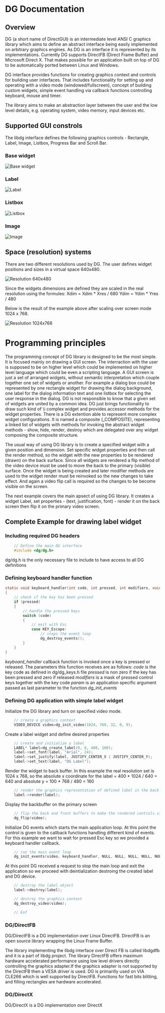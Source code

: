 # DG Documentation
 
 ## Overview

DG (a short name of DirectGUI) is an intermediate level ANSI C graphics library which aims to define an abstract interface being easily implemented on arbitrary graphics engines. As DG is an interface it is represented by its implementations. Currently DG supports DirectFB (Direct Frame Buffer) and Microsoft Direct X. That makes possible for an application
built on top of DG to be automatically ported between Linux and Windows.

DG interface provides functions for creating graphics context and controls for building user interfaces. That includes functionality for setting up and operating with a video mode (windowed/fullscreen), concept of building custom widgets, simple event handling via callback functions controlling keyboard, mouse and timer.

The library aims to make an abstraction layer between the user and the low level details, e.g. operating system, video memory, input devices etc.

## Supported GUI constrols
The libdg interface defines the following graphics controls - Rectangle, Label, Image, Listbox, Progress Bar and Scroll Bar.

### Base widget

![Base widget](doc/widget.png "Base widget")

### Label

![Label](doc/label.png "Label")

### Listbox
![Listbox](doc/listbox.png "Listbox")

### Image
![Image](doc/image.png "Image")

## Space (resolution) systems

There are two different resolutions used by DG. 
The user defines widget positions and sizes in a virtual space 640x480. 

![Resolution 640x480](doc/resolution_diagram_640x480.png "Resolution 640x480")

Since the widgets dimensions are defined they are scaled in the real resolution using the formules:
Xdim = Xdim * Xres / 680
Ydim = Ydim * Yres / 480

Below is the result of the example above after scaling over screen mode 1024 x 768.

![Resolution 1024x768](doc/resolution_diagram_1024x768.png "Resolution 1024x768")

# Programming principles
	
The programming concept of DG library is designed to be the most simple. It is focused mainly on drawing a GUI screen. The interraction with the user is supposed to be on higher level which could be implemented on higher level language which could be even a scripting language. A GUI screen is just a set of arranged widgets, without semantic interpretation which couple together one set of widgets or another. For example a dialog box could be represented by one rectangle widget for drawing the dialog background, one label for the dialog information text and one listbox for selecting the user response in the dialog. DG is not responsible to know that a given set of widgets are united by a common idea. DG just brings functionality to draw such kind of \i complex widget and provides accessor methods for the widget properties. There is a DG extention able to represent more complex widget configurations. It is named a composite (_COMPOSITE), representing a linked list of widgets with methods for invoking the abstract widget methods - show, hide, render, destroy which are delegated over any widget composing the composite structure.

The usual way of using DG library is to create a specified widget with a given position and dimension. Set specific widget properties and then call the render method, so the widget with the new properties to be rendered (drawn) on the back surface. Since all widgets are rendered a flip method of the video device must be used to move the back to the primary (visible) surface. Once the widget is being created and later modifier methods are used to the widget render must be reinvoked so the new changes to take effect. And again a video flip call is required so the changes to be become visible on the screen.

The next example covers the main apsect of using DG library. It creates a widget Label, set properties - (text, justification, font) - render it on the back screen then flip it on the primary video screen.

## Complete Example for drawing label widget

### Including required DG headers
```C
	// Define the main DG interface
	#include <dg/dg.h>
```

dg/dg.h is the only necessary file to include to have access to all DG definitions

### Defining keyboard handler function

```C
static void keyboard_handler(int code, int pressed, int modifiers, void* param)
{
	// check if the key has been pressed
	if (pressed)
	{
		// handle the pressed keys
		switch (code)
		{
			// exit with Esc
			case KEY_Escape:	
				// stops the event loop
				dg_destroy_events();
		}
	}
}
```

*keyboard_handler* callback function is invoked once a key is pressed or released. 
The parameters this function receives are as follows:
*code* is the key code as defined in dg/dg_keys.h file
*pressed* is non zero if the key has been pressed and zero if released
*modifiers* is a mask of pressed control keys together with the key code
*param* is an application specific argument passed as last parameter to the function *dg_init_events*

### Defining DG application with simple label widget

Initialize the DG library and turn on specified video mode. 
```C
	// create a graphics context
	VIDEO_DEVICE video=dg_init_video(1024, 768, 32, 0, 0);
```

Create a label widget and define desired properties

```C
	// create and initialize a label
	LABEL* label=dg_create_label(0, 0, 400, 100);
	label->set_font(label, "Arial", 24);
	label->set_justify(label, JUSTIFY_CENTER_X | JUSTIFY_CENTER_Y);
	label->set_text(label, "DG Label");
```

Render the widget to back buffer. In this example the real resolution set is 1024 x 768, so the absolute *x* coordinate for the label = 400 * 1024 / 640 = 640 and absolute y = 100 * 768 / 480 = 160

```C
	// render the graphics representation of defined label in the back buffer
	label->render(label);
```

Display the backbuffer on the primary screen

```C
	// flip the back and front buffers to make the rendered controls visible
	dg_flip(video);
```

Initialize DG events which starts the main application loop. At this point the control is given to the callback functions handling different kind of events. For this example we want to wait for pressed Esc key so we provided a keyboard handler callback.

```C
	// run the main event loop
	dg_init_events(video, keyboard_handler, NULL, NULL, NULL, NULL, NULL);
```

At this point DG received a request to stop the main loop and exit the application so we proceed with deintialization destroing the created label and DG device.

```C
	// destroy the label object
	label->destroy(label);

	// destroy the graphics context
	dg_destroy_video(video);

	// Eof
```

### DG/DirectFB
DG/DirectFB is a DG implementation over Linux DirectFB. DirectFB is an open source library wrapping the Linux Frame Buffer.

The library implementing the libdg interface over Direct FB is called libdgdfb and it is a part of libdg project. The library DirectFB offers maximum hardware accelerated performance using low level drivers directly controlling the graphics adapter.If the graphics adapter is not supported by the DirectFB then a VESA driver is used. DG is primarilly used on VIA CLE266 which is well supported by DirectFB. Functions for fast bits blitting, and filling rectangles are hardware accelerated.

### DG/DirectX

DG/DirectX is a DG implementation over DirectX
